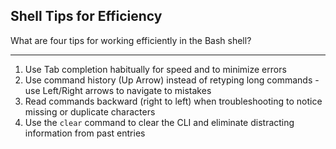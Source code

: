 ## Shell Tips for Efficiency

What are four tips for working efficiently in the Bash shell?

---

1. Use Tab completion habitually for speed and to minimize errors
2. Use command history (Up Arrow) instead of retyping long commands - use Left/Right arrows to navigate to mistakes
3. Read commands backward (right to left) when troubleshooting to notice missing or duplicate characters
4. Use the `clear` command to clear the CLI and eliminate distracting information from past entries

